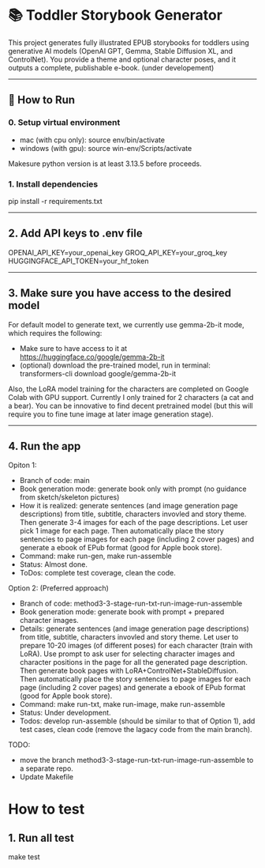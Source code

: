 # 📚 Toddler Storybook Generator

This project generates fully illustrated EPUB storybooks for toddlers using generative AI models (OpenAI GPT, Gemma, Stable Diffusion XL, and ControlNet). You provide a theme and optional character poses, and it outputs a complete, publishable e-book. (under developement)

---

## 🚀 How to Run

### 0. Setup virtual environment
* mac (with cpu only): source env/bin/activate
* windows (with gpu): source win-env/Scripts/activate

Makesure python version is at least 3.13.5 before proceeds.

### 1. Install dependencies

pip install -r requirements.txt


---
## 2. Add API keys to .env file

OPENAI_API_KEY=your_openai_key
GROQ_API_KEY=your_groq_key
HUGGINGFACE_API_TOKEN=your_hf_token


---
## 3. Make sure you have access to the desired model
For default model to generate text, we currently use gemma-2b-it mode, which requires the following:
* Make sure to have access to it at https://huggingface.co/google/gemma-2b-it
* (optional) download the pre-trained model, run in terminal: transformers-cli download google/gemma-2b-it

Also, the LoRA model training for the characters are completed on Google Colab with GPU support. Currently I only trained for 2 characters (a cat and a bear). You can be innovative to find decent pretrained model (but this will require you to fine tune image at later image generation stage). 

---
## 4. Run the app

Opiton 1: 
* Branch of code: main
* Book generation mode: generate book only with prompt (no guidance from sketch/skeleton pictures)
* How it is realized: generate sentences (and image generation page descriptions) from title, subtitle, characters invovled and story theme. Then generate 3-4 images for each of the page descriptions. Let user pick 1 image for each page. Then automatically place the story sentencies to page images for each page (including 2 cover pages) and generate a ebook of EPub format (good for Apple book store).
* Command: make run-gen, make run-assemble
* Status: Almost done.
* ToDos: complete test coverage, clean the code.

Option 2: (Preferred approach)
* Branch of code: method3-3-stage-run-txt-run-image-run-assemble
* Book generation mode: generate book with prompt + prepared character images.
* Details: generate sentences (and image generation page descriptions) from title, subtitle, characters invovled and story theme. Let user to prepare 10-20 images (of different poses) for each character (train with LoRA). Use prompt to ask user for selecting character images and character positions in the page for all the generated page description. Then generate book pages with LoRA+ControlNet+StableDiffusion. Then automatically place the story sentencies to page images for each page (including 2 cover pages) and generate a ebook of EPub format (good for Apple book store).
* Command: make run-txt, make run-image, make run-assemble
* Status: Under development. 
* Todos: develop run-assemble (should be similar to that of Option 1), add test cases, clean code (remove the lagacy code from the main branch).

TODO: 
* move the branch method3-3-stage-run-txt-run-image-run-assemble to a separate repo. 
* Update Makefile

# How to test

## 1. Run all test
make test

